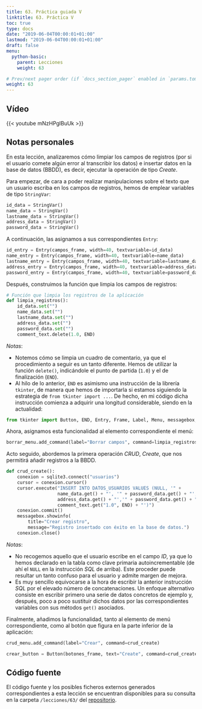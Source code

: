 ```yaml
---
title: 63. Práctica guiada V
linktitle: 63. Práctica V
toc: true
type: docs
date: "2019-06-04T00:00:01+01:00"
lastmod: "2019-06-04T00:00:01+01:00"
draft: false
menu:
  python-basic:
    parent: Lecciones
    weight: 63

# Prev/next pager order (if `docs_section_pager` enabled in `params.toml`)
weight: 63
---
```


## Vídeo

{{< youtube mNzHPglBuUk >}}

## Notas personales

En esta lección, analizaremos cómo limpiar los campos de registros (por si el usuario comete algún error al transcribir los datos) e insertar datos en la base de datos (BBDD), es decir, ejecutar la operación de tipo *Create*.

Para empezar, de cara a poder realizar manipulaciones sobre el texto que un usuario escriba en los campos de registros, hemos de emplear variables de tipo `StringVar`:

```python
id_data = StringVar()
name_data = StringVar()
lastname_data = StringVar()
address_data = StringVar()
password_data = StringVar()
```

A continuación, las asignamos a sus correspondientes `Entry`:

```python
id_entry = Entry(campos_frame, width=40, textvariable=id_data)
name_entry = Entry(campos_frame, width=40, textvariable=name_data)
lastname_entry = Entry(campos_frame, width=40, textvariable=lastname_data)
address_entry = Entry(campos_frame, width=40, textvariable=address_data)
password_entry = Entry(campos_frame, width=40, textvariable=password_data)
```

Después, construimos la función que limpia los campos de registros:

```python
# Función que limpia los registros de la aplicación
def limpia_registros():
    id_data.set("")
    name_data.set("")
    lastname_data.set("")
    address_data.set("")
    password_data.set("")
    comment_text.delete(1.0, END)
```

*Notas*: 

- Notemos cómo se limpia un cuadro de comentario, ya que el procedimiento a seguir es un tanto diferente. Hemos de utilizar la función `delete()`, indicándole el punto de partida (`1.0`) y el de finalización (`END`).
- Al hilo de lo anterior, `END` es asimismo una instrucción de la librería `tkinter`, de manera que hemos de importarla si estamos siguiendo la estrategia de `from tkinter import ...`. De hecho, en mi código dicha instrucción comienza a adquirir una longitud considerable, siendo en la actualidad:

```python
from tkinter import Button, END, Entry, Frame, Label, Menu, messagebox, Scrollbar, StringVar, Text, Tk
```

Ahora, asignamos esta funcionalidad al elemento correspondiente el menú:

```python
borrar_menu.add_command(label="Borrar campos", command=limpia_registros)
```

Acto seguido, abordemos la primera operación *CRUD*, *Create*, que nos permitirá añadir registros a la BBDD. 

```python
def crud_create():
    conexion = sqlite3.connect("usuarios")
    cursor = conexion.cursor()
    cursor.execute("INSERT INTO DATOS_USUARIOS VALUES (NULL, '" +
                   name_data.get() + "', '" + password_data.get() + "','" +
                   address_data.get() + "','" + password_data.get() + "','" +
                   comment_text.get("1.0", END) + "')")
    conexion.commit()
    messagebox.showinfo(
        title="Crear registro",
        message="Registro insertado con éxito en la base de datos.")
    conexion.close()
```

*Notas*: 

- No recogemos aquello que el usuario escribe en el campo *ID*, ya que lo hemos declarado en la tabla como clave primaria autoincrementable (de ahí el `NULL` en la instrucción *SQL* de arriba). Este proceder puede resultar un tanto confuso para el usuario y admite margen de mejora.
- Es muy sencillo equivocarse a la hora de escribir la anterior instrucción *SQL* por el elevado número de concatenaciones. Un enfoque alternativo consiste en escribir primero una serie de datos concretos de ejemplo y, después, poco a poco sustituir dichos datos por las correspondientes variables con sus métodos `get()` asociados.

Finalmente, añadimos la funcionalidad, tanto al elemento de menú correspondiente, como al botón que figura en la parte inferior de la aplicación:

```python
crud_menu.add_command(label="Crear", command=crud_create)

crear_button = Button(botones_frame, text="Create", command=crud_create)
```


## Código fuente

El código fuente y los posibles ficheros externos generados correspondientes a esta lección se encuentran disponibles para su consulta en la carpeta `/lecciones/63/` del [repositorio](https://github.com/ImAlexisSaez/curso-python-desde-0).
